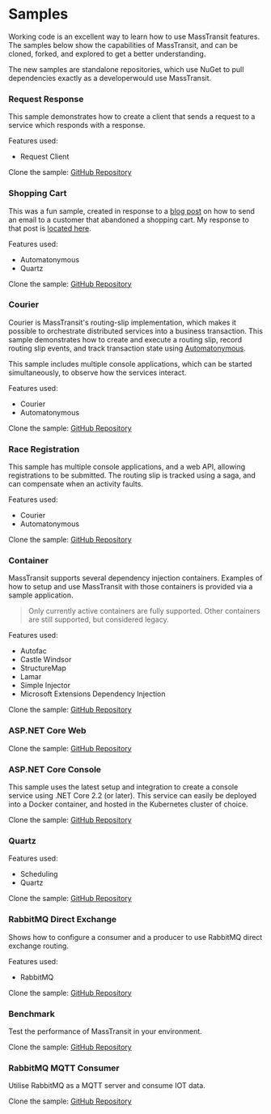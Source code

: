 # Samples

Working code is an excellent way to learn how to use MassTransit features. The samples below show the capabilities of MassTransit, and can be cloned, forked, and explored to get a better understanding.

The new samples are standalone repositories, which use NuGet to pull dependencies exactly as a developerwould use MassTransit.

### Request Response

This sample demonstrates how to create a client that sends a request to a service which responds with a response.

Features used:
- Request Client

Clone the sample: [GitHub Repository](https://github.com/MassTransit/Sample-RequestResponse)

### Shopping Cart

This was a fun sample, created in response to a [blog post][1] on how to send an email to a customer that abandoned a shopping cart. My response to that post is [located here][2].

Features used:
- Automatonymous
- Quartz

Clone the sample: [GitHub Repository](https://github.com/MassTransit/Sample-ShoppingWeb)

[1]: http://joshkodroff.com/2015/08/21/an-elegant-abandoned-cart-email-using-nservicebus/
[2]: http://blog.phatboyg.com/general/2015/09/12/sagas-state-machines-and-abandoned-carts.html

### Courier 

Courier is MassTransit's routing-slip implementation, which makes it possible to orchestrate distributed services into a business transaction. This sample demonstrates how to create and execute a routing slip, record routing slip events, and track transaction state using [Automatonymous](https://github.com/MassTransit/Automatonymous).

This sample includes multiple console applications, which can be started simultaneously, to observe how the services interact.

Features used:
- Courier
- Automatonymous

Clone the sample: [GitHub Repository](https://github.com/MassTransit/Sample-Courier)

### Race Registration

This sample has multiple console applications, and a web API, allowing registrations to be submitted. The routing slip is tracked using a saga, and can compensate when an activity faults.

Features used:
- Courier
- Automatonymous

Clone the sample: [GitHub Repository](https://github.com/phatboyg/Demo-Registration)

### Container

MassTransit supports several dependency injection containers. Examples of how to setup and use MassTransit with those containers is provided via a sample application.

> Only currently active containers are fully supported. Other containers are still supported, but considered legacy.

Features used:
- Autofac
- Castle Windsor
- StructureMap
- Lamar
- Simple Injector
- Microsoft Extensions Dependency Injection

Clone the sample: [GitHub Repository](https://github.com/MassTransit/Sample-Containers)

### ASP.NET Core Web

Clone the sample: [GitHub Repository](https://github.com/phatboyg/Sample-DotNetCore-DI)


### ASP.NET Core Console

This sample uses the latest setup and integration to create a console service using .NET Core 2.2 (or later). This service can easily be deployed into a Docker container, and hosted in the Kubernetes cluster of choice.

Clone the sample: [GitHub Repository](https://github.com/MassTransit/Sample-ConsoleService)

### Quartz

Features used:
- Scheduling
- Quartz

Clone the sample: [GitHub Repository](https://github.com/MassTransit/Sample-Quartz)

### RabbitMQ Direct Exchange

Shows how to configure a consumer and a producer to use RabbitMQ direct exchange routing.

Features used:
- RabbitMQ

Clone the sample: [GitHub Repository](https://github.com/MassTransit/Sample-Direct)

### Benchmark

Test the performance of MassTransit in your environment.

Clone the sample: [GitHub Repository](https://github.com/MassTransit/MassTransit-Benchmark)


### RabbitMQ MQTT Consumer

Utilise RabbitMQ as a MQTT server and consume IOT data.

Clone the sample: [GitHub Repository](https://github.com/morganphilo/MassTransit.Mqtt)
